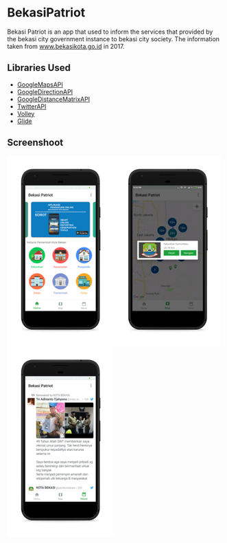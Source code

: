 # BekasiPatriot

Bekasi Patriot is an app that used to inform the services that provided by the bekasi city government instance to bekasi city society. The information taken from www.bekasikota.go.id in 2017.

## Libraries Used
+ [GoogleMapsAPI](https://developers.google.com/maps/documentation/android-sdk/intro)
+ [GoogleDirectionAPI](https://developers.google.com/optimization/routing/google_direction)
+ [GoogleDistanceMatrixAPI](https://developers.google.com/maps/documentation/javascript/distancematrix)
+ [TwitterAPI](https://developer.twitter.com/en/docs.html)
+ [Volley](https://github.com/google/volley)
+ [Glide](https://github.com/bumptech/glide)

## Screenshoot

  <img align="left" src="https://github.com/madeinsap/BekasiPatriot/blob/master/screenshoot/home.png" width="250"/>
      
  <img align="left" img src="https://github.com/madeinsap/BekasiPatriot/blob/master/screenshoot/Map.png" width="250"/> 
  
  <img align="left" img src="https://github.com/madeinsap/BekasiPatriot/blob/master/screenshoot/News.png" width="250"/>

